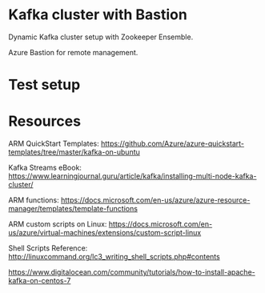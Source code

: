 
# Kafka cluster with Bastion

Dynamic Kafka cluster setup with Zookeeper Ensemble.

Azure Bastion for remote management.

# Test setup


# Resources

ARM QuickStart Templates:
https://github.com/Azure/azure-quickstart-templates/tree/master/kafka-on-ubuntu

Kafka Streams eBook:
https://www.learningjournal.guru/article/kafka/installing-multi-node-kafka-cluster/

ARM functions:
https://docs.microsoft.com/en-us/azure/azure-resource-manager/templates/template-functions

ARM custom scripts on Linux:
https://docs.microsoft.com/en-us/azure/virtual-machines/extensions/custom-script-linux

Shell Scripts Reference:
http://linuxcommand.org/lc3_writing_shell_scripts.php#contents

https://www.digitalocean.com/community/tutorials/how-to-install-apache-kafka-on-centos-7